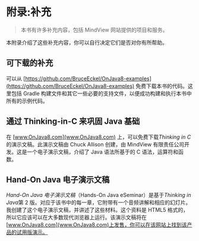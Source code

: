 <!-- Appendix: Supplements -->

# 附录:补充

> 本书有许多补充内容，包括 MindView 网站提供的项目和服务。

本附录介绍了这些补充内容，你可以自行决定它们是否对你有所帮助。

<!-- Downloadable Supplements -->

## 可下载的补充

可以从 [https://github.com/BruceEckel/OnJava8-examples](https://github.com/BruceEckel/OnJava8-examples) 免费下载本书的代码。这里包括 Gradle 构建文件和其它一些必要的支持文件，以便成功构建和执行本书中所有的示例代码。

<!-- Thinking in C: Foundations for Java -->

## 通过 Thinking-in-C 来巩固 Java 基础

在 [www.OnJava8.com](www.OnJava8.com) 上，可以免费下载*Thinking in C*的演示文稿。此演示文稿由 Chuck Allison 创建，由 MindView 有限责任公司开发。这是一个电子演示文稿，介绍了 Java 语法所基于的 C 语法，运算符和函数。

<!-- Hands-On Java eSeminar -->

## Hand-On Java 电子演示文稿

_Hand-On Java 电子演示文稿_（Hands-On Java eSeminar）是基于*Thinking in Java*第 2 版。对应于该书中的每一章，它附带有一个音频讲解和相应的幻灯片。我创建了这个电子演示文稿，并讲述了这些材料。这个资料是 HTML5 格式的，所以它应该可以在大多数现代浏览器上运行。该演示文稿将在[www.OnJava8.com](www.OnJava8.com)上发售，你可以在该网站上找到该产品的试用版演示。

<!-- 分页 -->
<div style="page-break-after: always;"></div>
